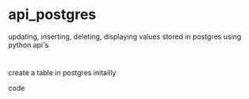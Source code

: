 # api_postgres
updating, inserting, deleting, displaying values stored in postgres using python api's
#
#
#
#
#
#
#
#
create a table in postgres initailly


code
